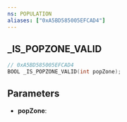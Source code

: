 ```yaml
---
ns: POPULATION
aliases: ["0xA5BD585005EFCAD4"]
---
```

## _IS_POPZONE_VALID

```c
// 0xA5BD585005EFCAD4
BOOL _IS_POPZONE_VALID(int popZone);
```

## Parameters
* **popZone**:
